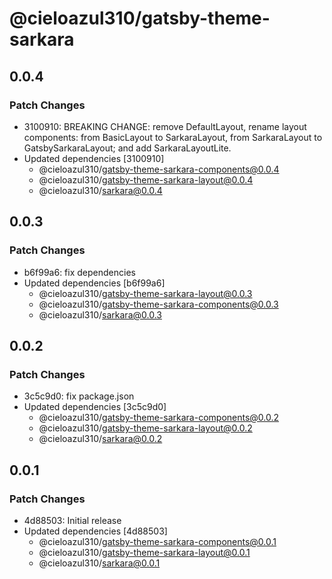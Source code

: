 # @cieloazul310/gatsby-theme-sarkara

## 0.0.4

### Patch Changes

- 3100910: BREAKING CHANGE: remove DefaultLayout, rename layout components: from BasicLayout to SarkaraLayout, from SarkaraLayout to GatsbySarkaraLayout; and add SarkaraLayoutLite.
- Updated dependencies [3100910]
  - @cieloazul310/gatsby-theme-sarkara-components@0.0.4
  - @cieloazul310/gatsby-theme-sarkara-layout@0.0.4
  - @cieloazul310/sarkara@0.0.4

## 0.0.3

### Patch Changes

- b6f99a6: fix dependencies
- Updated dependencies [b6f99a6]
  - @cieloazul310/gatsby-theme-sarkara-layout@0.0.3
  - @cieloazul310/gatsby-theme-sarkara-components@0.0.3
  - @cieloazul310/sarkara@0.0.3

## 0.0.2

### Patch Changes

- 3c5c9d0: fix package.json
- Updated dependencies [3c5c9d0]
  - @cieloazul310/gatsby-theme-sarkara-components@0.0.2
  - @cieloazul310/gatsby-theme-sarkara-layout@0.0.2
  - @cieloazul310/sarkara@0.0.2

## 0.0.1

### Patch Changes

- 4d88503: Initial release
- Updated dependencies [4d88503]
  - @cieloazul310/gatsby-theme-sarkara-components@0.0.1
  - @cieloazul310/gatsby-theme-sarkara-layout@0.0.1
  - @cieloazul310/sarkara@0.0.1
